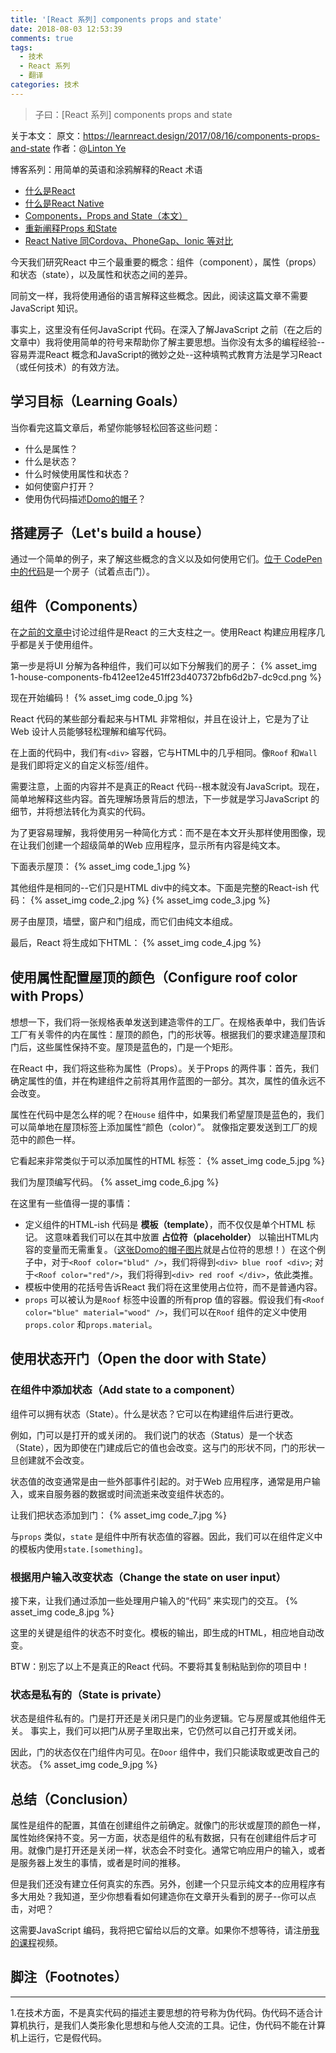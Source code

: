 ```yaml
---
title: '[React 系列] components props and state'
date: 2018-08-03 12:53:39
comments: true
tags:
  - 技术
  - React 系列
  - 翻译
categories: 技术
---
```


> 子曰：[React 系列] components props and state

关于本文：
原文：https://learnreact.design/2017/08/16/components-props-and-state
作者：@[Linton Ye](https://twitter.com/lintonye)

博客系列：用简单的英语和涂鸦解释的React 术语
* [什么是React ](https://learnreact.design/2017/06/08/what-is-react/)
* [什么是React Native](https://learnreact.design/2017/06/20/what-is-react-native)
* [Components，Props and State（本文）](https://learnreact.design/2017/08/16/components-props-and-state)
* [重新阐释Props 和State](https://learnreact.design/2018/01/15/props-and-state-re-explained)
* [React Native 同Cordova、PhoneGap、Ionic 等对比](https://learnreact.design/2018/02/14/react-native-vs-cordova-phone-gap-ionic-etc)

今天我们研究React 中三个最重要的概念：组件（component），属性（props）和状态（state），以及属性和状态之间的差异。

同前文一样，我将使用通俗的语言解释这些概念。因此，阅读这篇文章不需要JavaScript 知识。

<!--more-->

事实上，这里没有任何JavaScript 代码。在深入了解JavaScript 之前（在之后的文章中）我将使用简单的符号来帮助你了解主要思想。当你没有太多的编程经验--容易弄混React 概念和JavaScript的微妙之处--这种填鸭式教育方法是学习React（或任何技术）的有效方法。

## 学习目标（Learning Goals）
当你看完这篇文章后，希望你能够轻松回答这些问题：

* 什么是属性？
* 什么是状态？
* 什么时候使用属性和状态？
* 如何使窗户打开？
* 使用伪代码描述[Domo的帽子](https://learnreact.design/2017/06/08/what-is-react/#domo-hat)？

## 搭建房子（Let's build a house）
通过一个简单的例子，来了解这些概念的含义以及如何使用它们。[位于 CodePen 中的代码](https://codepen.io/focuser/pen/EXBOpx)是一个房子（试着点击门）。

## 组件（Components）
在[之前的文章中](https://learnreact.design/2017/06/08/what-is-react/)讨论过组件是React 的三大支柱之一。使用React 构建应用程序几乎都是关于使用组件。

第一步是将UI 分解为各种组件，我们可以如下分解我们的房子：
{% asset_img 1-house-components-fb412ee12e451ff23d407372bfb6d2b7-dc9cd.png %}

现在开始编码！
{% asset_img code_0.jpg %}

React 代码的某些部分看起来与HTML 非常相似，并且在设计上，它是为了让Web 设计人员能够轻松理解和编写代码。

在上面的代码中，我们有`<div>` 容器，它与HTML中的几乎相同。像`Roof` 和`Wall` 是我们即将定义的自定义标签/组件。

需要注意，上面的内容并不是真正的React 代码--根本就没有JavaScript。现在，简单地解释这些内容。首先理解场景背后的想法，下一步就是学习JavaScript 的细节，并将想法转化为真实的代码。

为了更容易理解，我将使用另一种简化方式：而不是在本文开头那样使用图像，现在让我们创建一个超级简单的Web 应用程序，显示所有内容是纯文本。

下面表示屋顶：
{% asset_img code_1.jpg %}

其他组件是相同的--它们只是HTML div中的纯文本。下面是完整的React-ish 代码：
{% asset_img code_2.jpg %}
{% asset_img code_3.jpg %}

房子由屋顶，墙壁，窗户和门组成，而它们由纯文本组成。

最后，React 将生成如下HTML：
{% asset_img code_4.jpg %}

## 使用属性配置屋顶的颜色（Configure roof color with Props）
想想一下，我们将一张规格表单发送到建造零件的工厂。在规格表单中，我们告诉工厂有关零件的内在属性：屋顶的颜色，门的形状等。根据我们的要求建造屋顶和门后，这些属性保持不变。屋顶是蓝色的，门是一个矩形。

在React 中，我们将这些称为属性（Props）。关于Props 的两件事：首先，我们确定属性的值，并在构建组件之前将其用作蓝图的一部分。其次，属性的值永远不会改变。

属性在代码中是怎么样的呢？在`House` 组件中，如果我们希望屋顶是蓝色的，我们可以简单地在屋顶标签上添加属性“颜色（color）”。 就像指定要发送到工厂的规范中的颜色一样。

它看起来非常类似于可以添加属性的HTML 标签：
{% asset_img code_5.jpg %}

我们为屋顶编写代码。
{% asset_img code_6.jpg %}

在这里有一些值得一提的事情：

* 定义组件的HTML-ish 代码是 **模板（template）**，而不仅仅是单个HTML 标记。 这意味着我们可以在其中放置 **占位符（placeholder）** 以输出HTML内容的变量而无需重复。（[这张Domo的帽子图片](https://learnreact.design/images/what-is-react/09-thinker-with-hat.png)就是占位符的思想！）在这个例子中，对于`<Roof color="blud" />`，我们将得到`<div> blue roof <div>`; 对于`<Roof color="red"/>`，我们将得到`<div> red roof </div>`，依此类推。
* 模板中使用的花括号告诉React 我们将在这里使用占位符，而不是普通内容。
* `props` 可以被认为是`Roof` 标签中设置的所有prop 值的容器。假设我们有`<Roof color="blue" material="wood" />`，我们可以在`Roof` 组件的定义中使用`props.color` 和`props.material`。

## 使用状态开门（Open the door with State）
### 在组件中添加状态（Add state to a component）
组件可以拥有状态（State）。什么是状态？它可以在构建组件后进行更改。

例如，门可以是打开的或关闭的。 我们说门的状态（Status）是一个状态（State），因为即使在门建成后它的值也会改变。这与门的形状不同，门的形状一旦创建就不会改变。

状态值的改变通常是由一些外部事件引起的。对于Web 应用程序，通常是用户输入，或来自服务器的数据或时间流逝来改变组件状态的。

让我们把状态添加到门：
{% asset_img code_7.jpg %}

与`props` 类似，`state` 是组件中所有状态值的容器。因此，我们可以在组件定义中的模板内使用`state.[something]`。

### 根据用户输入改变状态（Change the state on user input）
接下来，让我们通过添加一些处理用户输入的“代码” 来实现门的交互。
{% asset_img code_8.jpg %}

这里的关键是组件的状态不时变化。模板的输出，即生成的HTML，相应地自动改变。

BTW：别忘了以上不是真正的React 代码。不要将其复制粘贴到你的项目中！

### 状态是私有的（State is private）
状态是组件私有的。门是打开还是关闭只是门的业务逻辑。它与房屋或其他组件无关。 事实上，我们可以把门从房子里取出来，它仍然可以自己打开或关闭。

因此，门的状态仅在门组件内可见。在`Door` 组件中，我们只能读取或更改自己的状态。
{% asset_img code_9.jpg %}

## 总结（Conclusion）
属性是组件的配置，其值在创建组件之前确定。就像门的形状或屋顶的颜色一样，属性始终保持不变。另一方面，状态是组件的私有数据，只有在创建组件后才可用。就像门是打开还是关闭一样，状态会不时变化。通常它响应用户的输入，或者是服务器上发生的事情，或者是时间的推移。

但是我们还没有建立任何真实的东西。另外，创建一个只显示纯文本的应用程序有多大用处？我知道，至少你想看看如何建造你在文章开头看到的房子--你可以点击，对吧？

这需要JavaScript 编码，我将把它留给以后的文章。如果你不想等待，请注册[我的课程](https://learnreact.design/react-101)视频。

## 脚注（Footnotes）
---
1.在技术方面，不是真实代码的描述主要思想的符号称为伪代码。伪代码不适合计算机执行，是我们人类形象化思想和与他人交流的工具。记住，伪代码不能在计算机上运行，它是假代码。
